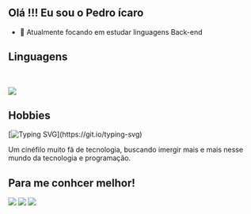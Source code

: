 ## Olá !!! Eu sou o Pedro ícaro

- 🌱 Atualmente focando em estudar linguagens Back-end

## Linguagens

<div style="display: inlineblock"><br>
<p align="left">
  <a href="https://skillicons.dev">
    <img src="https://skillicons.dev/icons?i=java,python" />
  </a>
</p>

## Hobbies 

  [![Typing SVG](https://readme-typing-svg.herokuapp.com?font=Firacode&duration=4800&vCenter=true&lines="Olá+Mundokkkk")](https://git.io/typing-svg)
 

 Um cinéfilo muito fã de tecnologia, buscando imergir mais e mais nesse mundo da tecnologia e programação.
 ##
 ## Para me conhcer melhor!

 <div>
 <a href="https://www.instagram.com/pedroicarx_/"><img src="https://img.shields.io/badge/-Instagram-%23E4405F?style=for-the-badge&logo=instagram&logoColor=white" target="_blank"></a>
 <a href="josepedroicaro@gmail.com"><img src="https://img.shields.io/badge/-Gmail-%23333?style=for-the-badge&logo=gmail&logoColor=white" target="_blank"></a>
 <a href="https://www.linkedin.com/in/pedro-ícaro-0460a02b6/" target="_blank"><img src="https://img.shields.io/badge/-LinkedIn-%230077B5?style=for-the-badge&logo=linkedin&logoColor=white"></a>
 </div>
